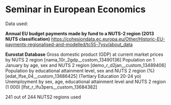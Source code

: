 # Seminar in European Economics

Data used:

**Annual EU budget payments made by fund to a NUTS-2 region (2013 NUTS classification)**
https://cohesiondata.ec.europa.eu/Other/Historic-EU-payments-regionalised-and-modelled/tc55-7ysv/about_data

**Eurostat Database**
Gross domestic product (GDP) at current market prices by NUTS 2 region [nama_10r_2gdp__custom_13490136]
Population on 1 January by age, sex and NUTS 2 region [demo_r_d2jan__custom_13489406]
Population by educational attainment level, sex and NUTS 2 region (%) [edat_lfse_04__custom_13686425] (Tertiary Education 20-24 yo)
Unemployment by sex, age, educational attainment level and NUTS 2 region (1 000) [lfst_r_lfu3pers__custom_13684382]

241 out of 244 NUTS2 regions used
